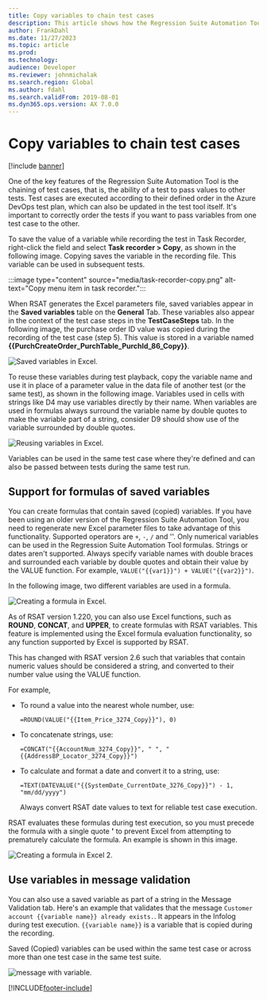 ```yaml
---
title: Copy variables to chain test cases
description: This article shows how the Regression Suite Automation Tool can be used to chain test cases, which is the ability of a test to pass values to other tests.
author: FrankDahl
ms.date: 11/27/2023
ms.topic: article
ms.prod: 
ms.technology: 
audience: Developer
ms.reviewer: johnmichalak
ms.search.region: Global
ms.author: fdahl
ms.search.validFrom: 2019-08-01
ms.dyn365.ops.version: AX 7.0.0
---
```


# Copy variables to chain test cases

[!include [banner](../../includes/banner.md)]

One of the key features of the Regression Suite Automation Tool is the chaining of test cases, that is, the ability of a test to pass values to other tests. Test cases are executed according to their defined order in the Azure DevOps test plan, which can also be updated in the test tool itself. It's important to correctly order the tests if you want to pass variables from one test case to the other.

To save the value of a variable while recording the test in Task Recorder, right-click the field and select **Task recorder > Copy**, as shown in the following image. Copying saves the variable in the recording file. This variable can be used in subsequent tests.

:::image type="content" source="media/task-recorder-copy.png" alt-text="Copy menu item in task recorder.":::

When RSAT generates the Excel parameters file, saved variables appear in the **Saved variables** table on the **General** Tab. These variables also appear in the context of the test case steps in the **TestCaseSteps** tab. In the following image, the purchase order ID value was copied during the recording of the test case (step 5). This value is stored in a variable named **{{PurchCreateOrder_PurchTable_PurchId_86_Copy}}**.

![Saved variables in Excel.](media/saved-variables.png)

To reuse these variables during test playback, copy the variable name and use it in place of a parameter value in the data file of another test (or the same test), as shown in the following image. Variables used in cells with strings like D4 may use variables directly by their name. When variables are used in formulas always surround the variable name by double quotes to make the variable part of a string, consider D9 should show use of the variable surrounded by double quotes.

![Reusing variables in Excel.](media/reuse-variables.png)

Variables can be used in the same test case where they're defined and can also be passed between tests during the same test run.

## Support for formulas of saved variables

You can create formulas that contain saved (copied) variables. If you have been using an older version of the Regression Suite Automation Tool, you need to regenerate new Excel parameter files to take advantage of this functionality. Supported operators are `+`, `-`, `/` and '\'. Only numerical variables can be used in the Regression Suite Automation Tool formulas. Strings or dates aren't supported. Always specify variable names with double braces and surrounded each variable by double quotes and obtain their value by the VALUE function. For example, `VALUE("{{var1}}") + VALUE("{{var2}}")`.

In the following image, two different variables are used in a formula.

![Creating a formula in Excel.](media/formulas.png)

As of RSAT version 1.220, you can also use Excel functions, such as **ROUND**, **CONCAT**, and **UPPER**, to create formulas with RSAT variables. This feature is implemented using the Excel formula evaluation functionality, so any function supported by Excel is supported by RSAT.

This has changed with RSAT version 2.6 such that variables that contain numeric values should be considered a string, and converted to their number value using the VALUE function.

For example,

+ To round a value into the nearest whole number, use:

    `=ROUND(VALUE("{{Item_Price_3274_Copy}}"), 0)`

+ To concatenate strings, use:

    `=CONCAT("{{AccountNum_3274_Copy}}", " ", "{{AddressBP_Locator_3274_Copy}}")`

+ To calculate and format a date and convert it to a string, use:

    `=TEXT(DATEVALUE("{{SystemDate_CurrentDate_3276_Copy}}") - 1, "mm/dd/yyyy")`

    Always convert RSAT date values to text for reliable test case execution.

RSAT evaluates these formulas during test execution, so you must precede the formula with a single quote **\'** to prevent Excel from attempting to prematurely calculate the formula. An example is shown in this image.

![Creating a formula in Excel 2.](media/formulas-2.png)

## Use variables in message validation

You can also use a saved variable as part of a string in the Message Validation tab. Here's an example that validates that the message `Customer account {{variable name}} already exists.`. It appears in the Infolog during test execution. `{{variable name}}` is a variable that is copied during the recording.

Saved (Copied) variables can be used within the same test case or across more than one test case in the same test suite.

![message with variable.](media/rsat-message-with-variable.png)


[!INCLUDE[footer-include](../../../../includes/footer-banner.md)]
